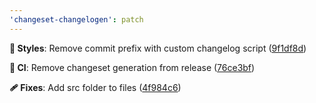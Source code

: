```yaml
---
'changeset-changelogen': patch
---
```


**🎨 Styles**: Remove commit prefix with custom changelog script ([9f1df8d](https://github.com/SettingDust/changeset-changelogen/commit/9f1df8d))

**🤖 CI**: Remove changeset generation from release ([76ce3bf](https://github.com/SettingDust/changeset-changelogen/commit/76ce3bf))

**🩹 Fixes**: Add src folder to files ([4f984c6](https://github.com/SettingDust/changeset-changelogen/commit/4f984c6))
